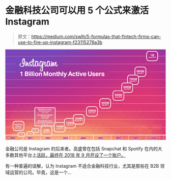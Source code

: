 # 金融科技公司可以用 5 个公式来激活 Instagram

> 原文：<https://medium.com/swlh/5-formulas-that-fintech-firms-can-use-to-fire-up-instagram-f23115278a3b>

![](img/2122ea571d5d323d79caa384a0d020e2.png)

金融公司是 Instagram 的后来者。高盛曾在包括 Snapchat 和 Spotify 在内的大多数其他平台上[活跃，最终在 2018 年 9 月开设了一个账户。](/swlh/150-year-old-goldman-sachs-is-showing-us-the-future-of-financial-marketing-ee192b15722e)

有一种普遍的误解，认为 Instagram 不适合金融科技行业，尤其是那些在 B2B 领域运营的公司。毕竟，这是一个…